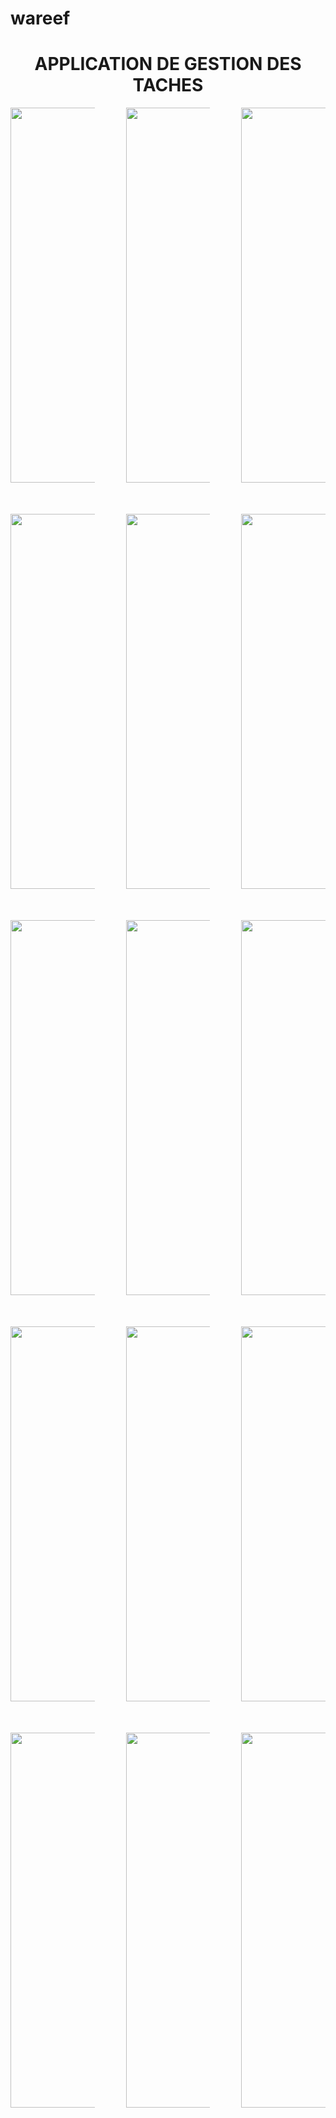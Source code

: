 # wareef

<h1 style="text-align:center;">APPLICATION DE GESTION DES TACHES</h1>
<div style="display: grid; grid-template-columns: repeat(3, minmax(0, 1fr)); width: 100%;grid-gap: 50px;">
  
<img src="https://github.com/pape-medoune/wareef/assets/80828135/46f6ebf2-0b7e-48af-a2e3-1fb8b87a8a5d" style="width:250px; height:600px; object-fit:cover;">
<img src="https://github.com/pape-medoune/wareef/assets/80828135/c1510b4b-bdb2-4f0a-b4aa-92d4b83aeb3b" style="width:250px; height:600px; object-fit:cover;">
<img src="https://github.com/pape-medoune/wareef/assets/80828135/b0f1638d-85b3-4f7b-be9c-b4e611c14361" style="width:250px; height:600px; object-fit:cover;">
<img src="https://github.com/pape-medoune/wareef/assets/80828135/3d38ea0a-c7da-470c-ba3a-fd3d4239212b" style="width:250px; height:600px; object-fit:cover;">
<img src="https://github.com/pape-medoune/wareef/assets/80828135/1dc93d1f-f424-4139-8f25-9a5d4cf8a145" style="width:250px; height:600px; object-fit:cover;">
<img src="https://github.com/pape-medoune/wareef/assets/80828135/1e89c65d-1349-4931-a36c-1dacba8bafac" style="width:250px; height:600px; object-fit:cover;">
<img src="https://github.com/pape-medoune/wareef/assets/80828135/f9b2c0cf-316d-4255-8083-14335ab088fe" style="width:250px; height:600px; object-fit:cover;">
<img src="https://github.com/pape-medoune/wareef/assets/80828135/c43df628-9d13-42a5-b23b-35e1110ff1c7" style="width:250px; height:600px; object-fit:cover;">
<img src="https://github.com/pape-medoune/wareef/assets/80828135/8e8921bd-9d9c-4f84-94df-7f27c84a8c31" style="width:250px; height:600px; object-fit:cover;">
<img src="https://github.com/pape-medoune/wareef/assets/80828135/9d292ebe-2b25-4ba8-978c-fcb68691131c" style="width:250px; height:600px; object-fit:cover;">
<img src="https://github.com/pape-medoune/wareef/assets/80828135/b8939e48-0ce2-4da0-9301-4fd9f4abfd84" style="width:250px; height:600px; object-fit:cover;">
<img src="https://github.com/pape-medoune/wareef/assets/80828135/26e23179-7fa0-4ab3-97cf-835451d391a8" style="width:250px; height:600px; object-fit:cover;">
<img src="https://github.com/pape-medoune/wareef/assets/80828135/257c6a02-0f74-4770-bb97-9618f4195f50" style="width:250px; height:600px; object-fit:cover;">
<img src="https://github.com/pape-medoune/wareef/assets/80828135/6b4e166a-280a-42a0-95e9-8f31e4c56512" style="width:250px; height:600px; object-fit:cover;">
<img src="https://github.com/pape-medoune/wareef/assets/80828135/30d47bde-45f3-45a9-9f66-95864621ff2a" style="width:250px; height:600px; object-fit:cover;">

</div>
